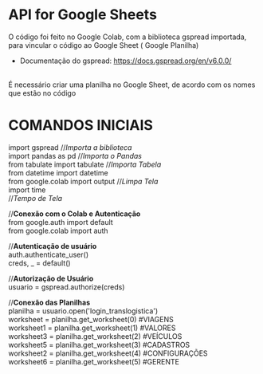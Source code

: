 #  API for Google Sheets
O código foi feito no Google Colab, com a biblioteca gspread importada, para vincular o código ao Google Sheet ( Google Planilha)
* Documentação do gspread: https://docs.gspread.org/en/v6.0.0/
<br>
É necessário criar uma planilha no Google Sheet, de acordo com os nomes que estão no código

<br>

# COMANDOS INICIAIS
import gspread //_Importa a biblioteca_ <br>
import pandas as pd //_Importa o Pandas_ <br>
from tabulate import tabulate //_Importa Tabela_ <br>
from datetime import datetime <br>
from google.colab import output //_Limpa Tela_ <br> 
import time <br> //_Tempo de Tela_

//**Conexão com o Colab e Autenticação** <br>
from google.auth import default <br>
from google.colab import auth <br>

//**Autenticação de usuário** <br>
auth.authenticate_user() <br>
creds, _ = default() <br>

//**Autorização de Usuário** <br>
usuario = gspread.authorize(creds) <br>

//**Conexão das Planilhas** <br>
planilha = usuario.open('login_translogistica') <br>
worksheet = planilha.get_worksheet(0) #VIAGENS <br>
worksheet1 = planilha.get_worksheet(1) #VALORES <br> 
worksheet3 = planilha.get_worksheet(2) #VEÍCULOS <br>
worksheet5 = planilha.get_worksheet(3) #CADASTROS <br> 
worksheet2 = planilha.get_worksheet(4) #CONFIGURAÇÕES <br>
worksheet6 = planilha.get_worksheet(5) #GERENTE

